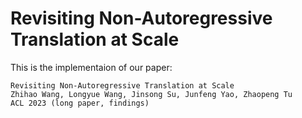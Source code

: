 # Revisiting Non-Autoregressive Translation at Scale
This is the implementaion of our paper:
```
Revisiting Non-Autoregressive Translation at Scale
Zhihao Wang, Longyue Wang, Jinsong Su, Junfeng Yao, Zhaopeng Tu
ACL 2023 (long paper, findings)
```
